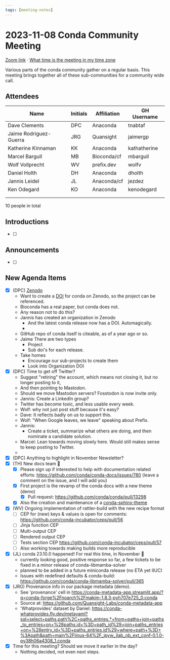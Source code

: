 ```yaml
---
tags: [meeting-notes]
---
```

# 2023-11-08 Conda Community Meeting 

[Zoom link](https://zoom.us/j/9138593505) · [What time is the meeting in my time zone](https://dateful.com/convert/utc?t=5pm)

Various parts of the conda community gather on a regular basis. This meeting brings together all of these sub-communities for a community wide call.

## Attendees

| Name                   | Initials | Affiliation  | GH Username      |
| ---------------------- | -------- | ------------ | ---------------- |
|  Dave Clements         | DPC      | Anaconda     | tnabtaf          |
| Jaime Rodríguez-Guerra | JRG      | Quansight    | jaimergp         |
| Katherine Kinnaman     | KK       | Anaconda     | kathatherine     |
| Marcel Bargull         | MB       | Bioconda/cf  | mbargull         |
| Wolf Vollprecht        | WV       | prefix.dev   | wolfv            |
| Daniel Holth           | DH       | Anaconda     | dholth           |
| Jannis Leidel          | JL       | Anaconda/cf  | jezdez           |
| Ken Odegard            | KO       | Anaconda     | kenodegard       |
|                        |          |              |                  |
|                        |          |              |                  |

10 people in total

## Introductions

- [ ]

## Announcements

- [ ]

## New Agenda Items

- [x] (DPC) [Zenodo](https://zenodo.org/)
    - Want to create a [DOI](https://www.doi.org/the-identifier/what-is-a-doi/) for conda on Zenodo, so the project can be referenced.
    - Bioconda has a real paper, but conda does not.
    - Any reason not to do this?
    - Jannis has created an organization in Zenodo
        - And the latest conda release now has a DOI. Automagically.
        - 
    - GitHub repo of conda itself is citeable, as of a year ago or so.
    - Jaime There are two types
        - Project
        - Sub doi's for each release.
    - Take homes
        - Encourage our sub-projects to create them
        - Look into Organization DOI
- [X] (DPC) Time to get off Twitter?
    - Suggest "retiring" the account, which means not closing it, but no longer posting to it,
    - And then pointing to Mastodon.
    - Should we move Mastodon servers?  Fosstodon is now invite only.
    - Jannis: Create a LinkedIn group?
    - Twitter has become toxic, and less usable every week.
    - Wolf: why not just post stuff because it's easy?
    - Dave: It reflects badly on us to support this.
    - Wolf: "When Google leaves, we leave" speaking about Prefix.
    - Jannis:
        - Create a ticket, summarize what others are doing, and then nominate a candidate solution.
    - Marcel: Lean towards moving slowly here. Would still makes sense to keep posting to Twitter.
    - 
- [x] (DPC) Anything to highlight in November Newsletter?
- [x] (TH) New docs team :rocket:
    - [x] Please sign up if interested to help with documentation related efforts: https://github.com/conda/conda-docs/issues/780 (leave a comment on the issue, and I will add you)
    - [x] First project is the revamp of the conda docs with a new theme (demo)
        - [x] Pull request: https://github.com/conda/conda/pull/13298
    - [x] Also the creation and maintenance of a [conda-sphinx-theme](https:github.com/conda-incubator/conda-sphinx-theme)
- [x] (WV) Ongoing implementation of rattler-build with the new recipe format
    - [ ] CEP for (new) keys & values is open for comments: https://github.com/conda-incubator/ceps/pull/56
    - [ ] Jinja function CEP
    - [ ] Multi-output CEP
    - [ ] Rendered output CEP
    - [ ] Tests section CEP https://github.com/conda-incubator/ceps/pull/57
    - [ ] Also working towards making builds more reproducible
- [x] (JL) conda 23.10.0 happened! For real this time, in November :grimacing: 
    - currently looking good, positive response so far, a few tickets to be fixed in a minor release of conda-libmamba-solver
    - planned to be added in a future miniconda release (no ETA yet IIUC)
    - Issues with redefined defaults & conda-build: https://github.com/conda/conda-libmamba-solver/pull/365
- [X] (JRG) Provenance info in our package metadata (demo).
  - See 'provenance' cell in https://conda-metadata-app.streamlit.app/?q=conda-forge%2Fnoarch%2Fmakim-1.8.3-pyh707e725_0.conda
  - Source at: https://github.com/Quansight-Labs/conda-metadata-app
  - 'Whatprovides' dataset by Daniel: https://conda-whatprovides.fly.dev/metayaml?sql=select+paths.path%2C+paths_entries.*+from+paths+join+paths_to_entries+on+%28paths.id+%3D+path_id%29+join+paths_entries+on+%28entry_id+%3D+paths_entries.id%29+where+path+%3D+%3Apath&path=main%2Flinux-64%2F_ipyw_jlab_nb_ext_conf-0.1.0-py38h06a4308_1.conda
- [x] Time for this meeting? Should we move it earlier in the day?
    - Nothing decided, not even next steps.

